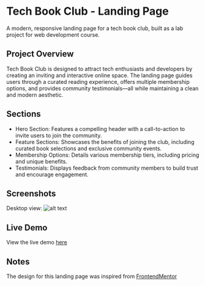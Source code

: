 # Tech Book Club - Landing Page

A modern, responsive landing page for a tech book club, built as a lab project for web development course.

## Project Overview

Tech Book Club is designed to attract tech enthusiasts and developers by creating an inviting and interactive online space. The landing page guides users through a curated reading experience, offers multiple membership options, and provides community testimonials—all while maintaining a clean and modern aesthetic.

## Sections

- Hero Section: Features a compelling header with a call-to-action to invite users to join the community.
- Feature Sections: Showcases the benefits of joining the club, including curated book selections and exclusive community events.
- Membership Options: Details various membership tiers, including pricing and unique benefits.
- Testimonials: Displays feedback from community members to build trust and encourage engagement.

## Screenshots

Desktop view:
![alt text](image.png)


## Live Demo

View the live demo [here](https://masha003.github.io./)

## Notes

The design for this landing page was inspired from [FrontendMentor](https://www.frontendmentor.io/challenges/tech-book-club-landing-page-fZQidjHU73)
